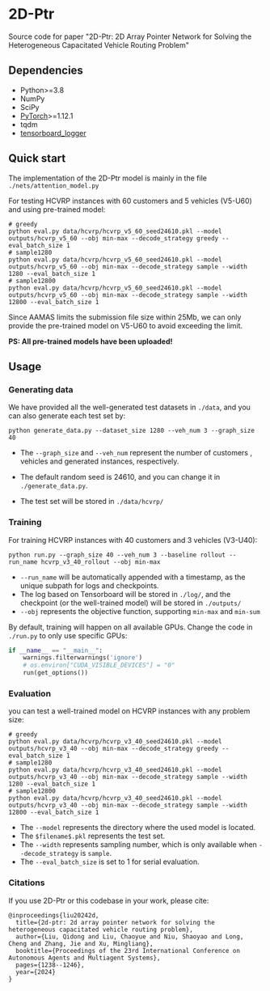 # 2D-Ptr
Source code for paper "2D-Ptr: 2D Array Pointer Network for Solving the Heterogeneous Capacitated Vehicle Routing Problem"

## Dependencies

- Python>=3.8
- NumPy
- SciPy
- [PyTorch](http://pytorch.org/)>=1.12.1
- tqdm
- [tensorboard_logger](https://github.com/TeamHG-Memex/tensorboard_logger)

## Quick start

The implementation of the 2D-Ptr model is mainly in the file `./nets/attention_model.py`

For testing HCVRP instances with 60 customers and 5 vehicles (V5-U60) and using pre-trained model:

```shell
# greedy
python eval.py data/hcvrp/hcvrp_v5_60_seed24610.pkl --model outputs/hcvrp_v5_60 --obj min-max --decode_strategy greedy --eval_batch_size 1
# sample1280
python eval.py data/hcvrp/hcvrp_v5_60_seed24610.pkl --model outputs/hcvrp_v5_60 --obj min-max --decode_strategy sample --width 1280 --eval_batch_size 1
# sample12800
python eval.py data/hcvrp/hcvrp_v5_60_seed24610.pkl --model outputs/hcvrp_v5_60 --obj min-max --decode_strategy sample --width 12800 --eval_batch_size 1
```

Since AAMAS limits the submission file size within 25Mb, we can only provide the pre-trained model on V5-U60 to avoid exceeding the limit.

**PS: All pre-trained models have been uploaded!**

## Usage

### Generating data

We have provided all the well-generated test datasets in `./data`, and you can also generate each test set by:

```shell
python generate_data.py --dataset_size 1280 --veh_num 3 --graph_size 40
```

- The `--graph_size`  and `--veh_num`  represent the number of customers , vehicles and generated instances, respectively.

- The  default random seed is 24610, and you can change it in `./generate_data.py`.
- The test set will be stored in `./data/hcvrp/`

### Training

For training HCVRP instances with 40 customers and 3 vehicles (V3-U40):

```shell
python run.py --graph_size 40 --veh_num 3 --baseline rollout --run_name hcvrp_v3_40_rollout --obj min-max
```

- `--run_name` will be automatically appended with a timestamp, as the unique subpath for logs and checkpoints.
- The log based on Tensorboard will be stored in `./log/`, and the checkpoint (or the well-trained model) will be stored in `./outputs/`
- `--obj` represents the objective function, supporting `min-max` and `min-sum`

By default, training will happen on all available GPUs.   Change the code in `./run.py` to only use specific GPUs:

```python
if __name__ == "__main__":
    warnings.filterwarnings('ignore')
    # os.environ["CUDA_VISIBLE_DEVICES"] = "0"
    run(get_options())
```

### Evaluation

you can test a well-trained model on HCVRP instances with any problem size:

```shell
# greedy
python eval.py data/hcvrp/hcvrp_v3_40_seed24610.pkl --model outputs/hcvrp_v3_40 --obj min-max --decode_strategy greedy --eval_batch_size 1
# sample1280
python eval.py data/hcvrp/hcvrp_v3_40_seed24610.pkl --model outputs/hcvrp_v3_40 --obj min-max --decode_strategy sample --width 1280 --eval_batch_size 1
# sample12800
python eval.py data/hcvrp/hcvrp_v3_40_seed24610.pkl --model outputs/hcvrp_v3_40 --obj min-max --decode_strategy sample --width 12800 --eval_batch_size 1
```

- The `--model`  represents the directory where the used model is located. 
- The `$filename$.pkl` represents the test set. 
- The `--width` represents sampling number, which is only available when `--decode_strategy` is `sample`.
- The `--eval_batch_size` is set to 1 for serial evaluation.

### Citations
If you use 2D-Ptr or this codebase in your work, please cite:
```
@inproceedings{liu20242d,
  title={2d-ptr: 2d array pointer network for solving the heterogeneous capacitated vehicle routing problem},
  author={Liu, Qidong and Liu, Chaoyue and Niu, Shaoyao and Long, Cheng and Zhang, Jie and Xu, Mingliang},
  booktitle={Proceedings of the 23rd International Conference on Autonomous Agents and Multiagent Systems},
  pages={1238--1246},
  year={2024}
}
```





